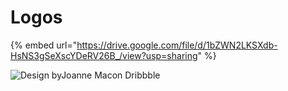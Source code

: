 # Logos

{% embed url="https://drive.google.com/file/d/1bZWN2LKSXdb-HsNS3gSeXscYDeRV26B_/view?usp=sharing" %}

![Design byJoanne Macon Dribbble](https://dribbble.com/shots/9515799-Personal-Brand-Logo?utm\_source=Clipboard\_Shot\&utm\_campaign=jmvc\&utm\_content=Personal%20Brand%20Logo\&utm\_medium=Social\_Share\&utm\_source=Clipboard\_Shot\&utm\_campaign=jmvc\&utm\_content=Personal%20Brand%20Logo\&utm\_medium=Social\_Share)
